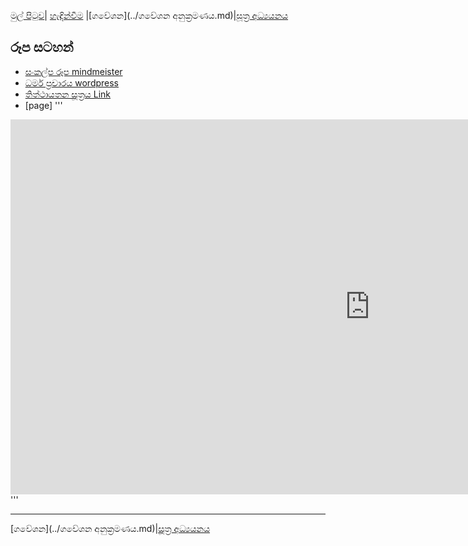 [මුල් පිටුව](../index.md)| [හැඳින්වීම](../හැඳින්වීම.md) |[ගවේශන](../ගවේශන අනුක්‍රමණය.md)|[සූත්‍ර අධ්‍යයනය](../suttha/index.md)

## රූප සටහන්

- [සංකල්ප රූප mindmeister](https://www.mindmeister.com/1330509214?t=4IWSTCU2ut)
- [ධර්ම ප්‍රචාරය wordpress](https://vemansa.wordpress.com/2021/01/04/ධර්ම-ප්‍රචාරය/)
- [තිත්ථායතන සූත්‍රය Link](https://viewer.edrawsoft.com/public/s/26096057399318)
- [page]
'''
<iframe frameborder= "no" border= "0" marginwidth= "0" marginheight= "0" width=1150 height=600
 src= "https://edrawcloudpublicus.s3.amazonaws.com/viewer/self/841749/share/2021-1-12/1610420351/main.svg"></iframe><br>
'''


-----
[ගවේශන](../ගවේශන අනුක්‍රමණය.md)|[සූත්‍ර අධ්‍යයනය](../suttha/index.md)
